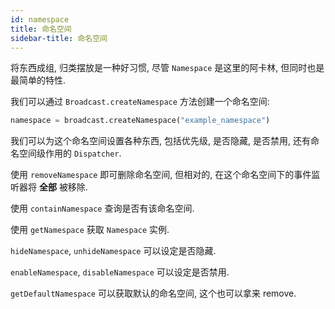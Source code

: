 ```yaml
---
id: namespace
title: 命名空间
sidebar-title: 命名空间
---
```


将东西成组, 归类摆放是一种好习惯, 尽管 `Namespace` 是这里的阿卡林, 但同时也是最简单的特性.

我们可以通过 `Broadcast.createNamespace` 方法创建一个命名空间:

```python
namespace = broadcast.createNamespace("example_namespace")
```

我们可以为这个命名空间设置各种东西, 包括优先级, 是否隐藏, 是否禁用, 还有命名空间级作用的 `Dispatcher`.

使用 `removeNamespace` 即可删除命名空间, 但相对的, 在这个命名空间下的事件监听器将 **全部** 被移除.

使用 `containNamespace` 查询是否有该命名空间.

使用 `getNamespace` 获取 `Namespace` 实例.

`hideNamespace`, `unhideNamespace` 可以设定是否隐藏.

`enableNamespace`, `disableNamespace` 可以设定是否禁用.

`getDefaultNamespace` 可以获取默认的命名空间, 这个也可以拿来 remove.